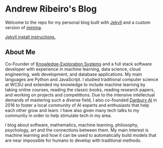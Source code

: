 # Andrew Ribeiro's Blog

Welcome to the repo for my personal blog built with [Jekyll](https://jekyllrb.com/) and a custom version of [minima](https://github.com/jekyll/minima).

[Jekyll install instructions.](https://jekyllrb.com/docs/installation/) 

## About Me

Co-Founder of [Knowledge-Exploration Systems](http://kexp.io/) and a full stack software developer with experience in machine learning, data science, cloud engineering, web development, and database applications. My main languages are Python and JavaScript. I studied traditional computer science at WCSU and extended my knowledge to include machine learning by taking online courses, reading the classic books, reading research papers, and working on projects and competitions. Due to the intensive intellectual demands of mastering such a diverse field, I also co-founded [Danbury AI](https://www.meetup.com/DanburyAI/) in 2016 to foster a local community of AI experts and enthusiasts that help each other grow and learn. I have also given many tech talks to my community in order to help stimulate tech in my area.

I blog about software, mathematics, machine learning, philosophy, psychology, art and the connections between them. My main interest is machine learning and how it can be used to automatically build models that are near impossible for humans to develop with traditional methods.